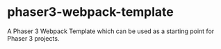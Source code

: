 # phaser3-webpack-template
A Phaser 3 Webpack Template which can be used as a starting point for Phaser 3 projects.
